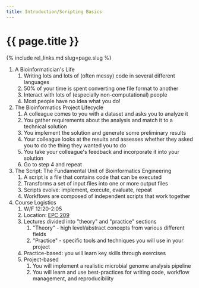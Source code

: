 ```yaml
---
title: Introduction/Scripting Basics
---
```


# {{ page.title }}


{% include rel_links.md slug=page.slug %}


1. A Bioinformatician's Life
    1. Writing lots and lots of (often messy) code in several different languages
    2. 50% of your time is spent converting one file format to another
    3. Interact with lots of (especially non-computational) people
    4. Most people have no idea what you do!
2. The Bioinformatics Project Lifecycle
    1. A colleague comes to you with a dataset and asks you to analyze it
    2. You gather requirements about the analysis and match it to a technical solution
    3. You implement the solution and generate some preliminary results
    4. Your colleague looks at the results and assesses whether they asked you to do
       the thing they wanted you to do
    5. You take your colleague's feedback and incorporate it into your solution
    6. Go to step 4 and repeat
3. The Script: The Fundamental Unit of Bioinformatics Engineering
    1. A script is a file that contains code that can be executed
    2. Transforms a set of input files into one or more output files
    3. Scripts evolve: implement, execute, evaluate, repeat
    4. Workflows are composed of independent scripts that work together
4. Course Logistics
    1. W/F 12:20-2:05
    2. Location: [EPC 209](https://www.bu.edu/cpo/project/engineering-product-innovation-center/)
    3. Lectures divided into "theory" and "practice" sections
        1. "Theory" - high level/abstract concepts from various different fields
        2. "Practice" - specific tools and techniques you will use in your project
    4. Practice-based: you will learn key skills through exercises
    5. Project-based
        1. You will implement a realistic microbial genome analysis pipeline
        2. You will learn and use best-practices for writing code, workflow management,
           and reproducibility
